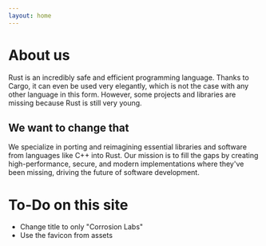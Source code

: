 ```yaml
---
layout: home
---
```


# About us

Rust is an incredibly safe and efficient programming language. Thanks to Cargo, it can even be used very elegantly, which is not the case with any other language in this form. However, some projects and libraries are missing because Rust is still very young.

## We want to change that

We specialize in porting and reimagining essential libraries and software from languages ​​like C++ into Rust. Our mission is to fill the gaps by creating high-performance, secure, and modern implementations where they've been missing, driving the future of software development.

# To-Do on this site
- Change title to only "Corrosion Labs"
- Use the favicon from assets
